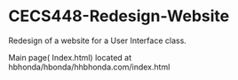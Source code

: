 # CECS448-Redesign-Website
Redesign of a website for a User Interface class.

Main page( Index.html) located at hbhonda/hbonda/hhbhonda.com/index.html
